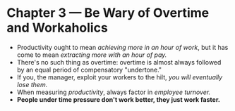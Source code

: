 # Chapter 3 — Be Wary of Overtime and Workaholics

* Productivity ought to mean _achieving more in an hour of work_, but it has come to mean _extracting more with an hour of pay._
* There's no such thing as overtime: overtime is almost always followed by an equal period of compensatory "undertone."
* If you, the manager, exploit your workers to the hilt, _you will eventually lose them._
* When measuring _productivity_, always factor in _employee turnover._
* **People under time pressure don't work better, they just work faster.**

